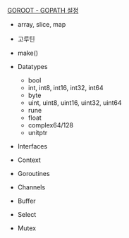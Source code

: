 
[GOROOT - GOPATH 설정](https://hackerpark.tistory.com/entry/GO%EC%96%B8%EC%96%B4-Go-%ED%99%98%EA%B2%BD-%EB%B3%80%EC%88%98-%EB%B0%8F-%EB%B2%84%EC%A0%84-%EA%B4%80%EB%A6%AC%ED%95%98%EA%B8%B0-GOROOT-GOPATH)


- array, slice, map
- 고루틴
- make()

- Datatypes
	- bool
	- int, int8, int16, int32, int64
	- byte
	- uint, uint8, uint16, uint32, uint64
	- rune
	- float
	- complex64/128
	- unitptr

- Interfaces
- Context
- Goroutines
- Channels
- Buffer
- Select 
- Mutex